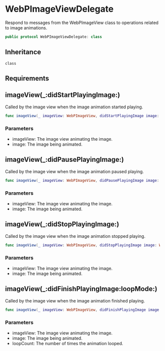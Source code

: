 # WebPImageViewDelegate

Respond to messages from the WebPImageView class to operations related to image animations.

``` swift
public protocol WebPImageViewDelegate: class
```

## Inheritance

`class`

## Requirements

## imageView(\_:didStartPlayingImage:)

Called by the image view when the image animation started playing.

``` swift
func imageView(_ imageView: WebPImageView, didStartPlayingImage image: WebPImage)
```

### Parameters

  - imageView: The image view animating the image.
  - image: The image being animated.

## imageView(\_:didPausePlayingImage:)

Called by the image view when the image animation paused playing.

``` swift
func imageView(_ imageView: WebPImageView, didPausePlayingImage image: WebPImage)
```

### Parameters

  - imageView: The image view animating the image.
  - image: The image being animated.

## imageView(\_:didStopPlayingImage:)

Called by the image view when the image animation stopped playing.

``` swift
func imageView(_ imageView: WebPImageView, didStopPlayingImage image: WebPImage)
```

### Parameters

  - imageView: The image view animating the image.
  - image: The image being animated.

## imageView(\_:didFinishPlayingImage:loopMode:)

Called by the image view when the image animation finished playing.

``` swift
func imageView(_ imageView: WebPImageView, didFinishPlayingImage image: WebPImage, loopMode: WebPImage.LoopMode)
```

### Parameters

  - imageView: The image view animating the image.
  - image: The image being animated.
  - loopCount: The number of times the animation looped.
